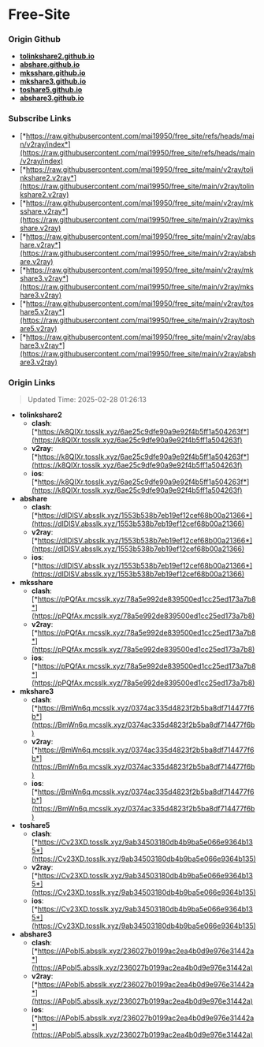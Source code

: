 # Free-Site

### Origin Github

- [**tolinkshare2.github.io**](https://github.com/tolinkshare2/tolinkshare2.github.io)
- [**abshare.github.io**](https://github.com/abshare/abshare.github.io)
- [**mksshare.github.io**](https://github.com/mksshare/mksshare.github.io)
- [**mkshare3.github.io**](https://github.com/mkshare3/mkshare3.github.io)
- [**toshare5.github.io**](https://github.com/toshare5/toshare5.github.io)
- [**abshare3.github.io**](https://github.com/abshare3/abshare3.github.io)

### Subscribe Links

- [*https://raw.githubusercontent.com/mai19950/free_site/refs/heads/main/v2ray/index*](https://raw.githubusercontent.com/mai19950/free_site/refs/heads/main/v2ray/index)
- [*https://raw.githubusercontent.com/mai19950/free_site/main/v2ray/tolinkshare2.v2ray*](https://raw.githubusercontent.com/mai19950/free_site/main/v2ray/tolinkshare2.v2ray)
- [*https://raw.githubusercontent.com/mai19950/free_site/main/v2ray/mksshare.v2ray*](https://raw.githubusercontent.com/mai19950/free_site/main/v2ray/mksshare.v2ray)
- [*https://raw.githubusercontent.com/mai19950/free_site/main/v2ray/abshare.v2ray*](https://raw.githubusercontent.com/mai19950/free_site/main/v2ray/abshare.v2ray)
- [*https://raw.githubusercontent.com/mai19950/free_site/main/v2ray/mkshare3.v2ray*](https://raw.githubusercontent.com/mai19950/free_site/main/v2ray/mkshare3.v2ray)
- [*https://raw.githubusercontent.com/mai19950/free_site/main/v2ray/toshare5.v2ray*](https://raw.githubusercontent.com/mai19950/free_site/main/v2ray/toshare5.v2ray)
- [*https://raw.githubusercontent.com/mai19950/free_site/main/v2ray/abshare3.v2ray*](https://raw.githubusercontent.com/mai19950/free_site/main/v2ray/abshare3.v2ray)

### Origin Links

> Updated Time: 2025-02-28 01:26:13

- **tolinkshare2**
  - **clash**: [*https://k8QIXr.tosslk.xyz/6ae25c9dfe90a9e92f4b5ff1a504263f*](https://k8QIXr.tosslk.xyz/6ae25c9dfe90a9e92f4b5ff1a504263f)
  - **v2ray**: [*https://k8QIXr.tosslk.xyz/6ae25c9dfe90a9e92f4b5ff1a504263f*](https://k8QIXr.tosslk.xyz/6ae25c9dfe90a9e92f4b5ff1a504263f)
  - **ios**: [*https://k8QIXr.tosslk.xyz/6ae25c9dfe90a9e92f4b5ff1a504263f*](https://k8QIXr.tosslk.xyz/6ae25c9dfe90a9e92f4b5ff1a504263f)
- **abshare**
  - **clash**: [*https://dIDlSV.absslk.xyz/1553b538b7eb19ef12cef68b00a21366*](https://dIDlSV.absslk.xyz/1553b538b7eb19ef12cef68b00a21366)
  - **v2ray**: [*https://dIDlSV.absslk.xyz/1553b538b7eb19ef12cef68b00a21366*](https://dIDlSV.absslk.xyz/1553b538b7eb19ef12cef68b00a21366)
  - **ios**: [*https://dIDlSV.absslk.xyz/1553b538b7eb19ef12cef68b00a21366*](https://dIDlSV.absslk.xyz/1553b538b7eb19ef12cef68b00a21366)
- **mksshare**
  - **clash**: [*https://pPQfAx.mcsslk.xyz/78a5e992de839500ed1cc25ed173a7b8*](https://pPQfAx.mcsslk.xyz/78a5e992de839500ed1cc25ed173a7b8)
  - **v2ray**: [*https://pPQfAx.mcsslk.xyz/78a5e992de839500ed1cc25ed173a7b8*](https://pPQfAx.mcsslk.xyz/78a5e992de839500ed1cc25ed173a7b8)
  - **ios**: [*https://pPQfAx.mcsslk.xyz/78a5e992de839500ed1cc25ed173a7b8*](https://pPQfAx.mcsslk.xyz/78a5e992de839500ed1cc25ed173a7b8)
- **mkshare3**
  - **clash**: [*https://BmWn6q.mcsslk.xyz/0374ac335d4823f2b5ba8df714477f6b*](https://BmWn6q.mcsslk.xyz/0374ac335d4823f2b5ba8df714477f6b)
  - **v2ray**: [*https://BmWn6q.mcsslk.xyz/0374ac335d4823f2b5ba8df714477f6b*](https://BmWn6q.mcsslk.xyz/0374ac335d4823f2b5ba8df714477f6b)
  - **ios**: [*https://BmWn6q.mcsslk.xyz/0374ac335d4823f2b5ba8df714477f6b*](https://BmWn6q.mcsslk.xyz/0374ac335d4823f2b5ba8df714477f6b)
- **toshare5**
  - **clash**: [*https://Cv23XD.tosslk.xyz/9ab34503180db4b9ba5e066e9364b135*](https://Cv23XD.tosslk.xyz/9ab34503180db4b9ba5e066e9364b135)
  - **v2ray**: [*https://Cv23XD.tosslk.xyz/9ab34503180db4b9ba5e066e9364b135*](https://Cv23XD.tosslk.xyz/9ab34503180db4b9ba5e066e9364b135)
  - **ios**: [*https://Cv23XD.tosslk.xyz/9ab34503180db4b9ba5e066e9364b135*](https://Cv23XD.tosslk.xyz/9ab34503180db4b9ba5e066e9364b135)
- **abshare3**
  - **clash**: [*https://APobI5.absslk.xyz/236027b0199ac2ea4b0d9e976e31442a*](https://APobI5.absslk.xyz/236027b0199ac2ea4b0d9e976e31442a)
  - **v2ray**: [*https://APobI5.absslk.xyz/236027b0199ac2ea4b0d9e976e31442a*](https://APobI5.absslk.xyz/236027b0199ac2ea4b0d9e976e31442a)
  - **ios**: [*https://APobI5.absslk.xyz/236027b0199ac2ea4b0d9e976e31442a*](https://APobI5.absslk.xyz/236027b0199ac2ea4b0d9e976e31442a)

